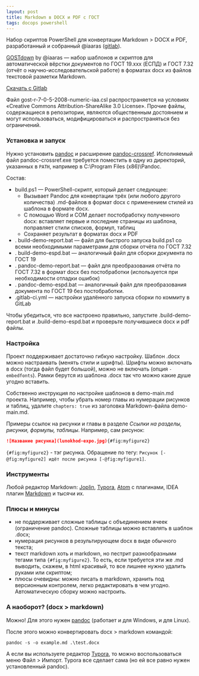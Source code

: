```yaml
---
layout: post
title: Markdown в DOCX и PDF с ГОСТ
tags: docops powershell
---
```


Набор скриптов PowerShell для конвертации Markdown > DOCX и PDF, разработанный и собранный @iaaras ([gitlab](https://gitlab.iaaras.ru/iaaras/gostdown)). 

[GOSTdown](https://gitlab.iaaras.ru/iaaras/gostdown) by @iaaras — набор шаблонов и скриптов для автоматической вёрстки документов по ГОСТ 19.xxx (ЕСПД) и ГОСТ 7.32 (отчёт о научно-исследовательской работе) в форматах docx из файлов текстовой разметки Markdown. 

[Скачать с Gitlab](https://gitlab.iaaras.ru/iaaras/gostdown/-/archive/master/gostdown-master.zip)

Файл gost-r-7-0-5-2008-numeric-iaa.csl распространяется на условиях «Creative Commons Attribution-ShareAlike 3.0 License». Прочие файлы, содержащиеся в репозитории, являются общественным достоянием и могут использоваться, модифицироваться и распространяться без ограничений.

### Установка и запуск

Нужно установить [pandoc](https://pandoc.org/installing.html) и расширение [pandoc-crossref](https://github.com/lierdakil/pandoc-crossref/releases). Исполняемый файл pandoc-crossref.exe требуется поместить в одну из директорий, указанных в `PATH`, например в C:\Program Files (x86)\Pandoc.

Состав:

- build.ps1 — PowerShell-скрипт, который делает следующее: 
  - Вызывает Pandoc для конвертации трёх (или любого другого количества) .md-файлов в формат docx с применением стилей из шаблона в формате docx. 
  - С помощью Word и COM делает постобработку полученного docx: вставляет первые и последние страницы из шаблона, поправляет стили списков, формул, таблиц 
  - Сохраняет результат в форматах docx и PDF
- . build-demo-report.bat — файл для быстрого запуска build.ps1 со всеми необходимыми параметрами для сборки отчёта по ГОСТ 7.32
- . build-demo-espd.bat — аналогичный файл для сборки документа по ГОСТ 19
- . pandoc-demo-report.bat — файл для преобразования отчёта по ГОСТ 7.32 в формат docx без постобработки (используется при необходимости отладки ошибок)
- . pandoc-demo-espd.bat — аналогичный файл для преобразования документа по
  ГОСТ 19 без постобработки.
- .gitlab-ci.yml — настройки удалённого запуска сборки по коммиту в GitLab

Чтобы убедиться, что все настроено правильно, запустите .build-demo-report.bat и .build-demo-espd.bat  и проверьте получившиеся docx и pdf файлы.

### Настройка

Проект поддерживает достаточно гибкую настройку. Шаблон .docx можно настраивать (менять стили и шрифты). Шрифты можно включать в docx (тогда файл будет большой), можно не включать (опция `-embedfonts`). Рамки берутся из шаблона .docx так что можно какие душе угодно вставить.

Собственно инструкция по настройке шаблонов в demo-main.md проекта. Например, чтобы убрать номер главы из нумерации рисунков и таблиц, удалите `chapters: true` из заголовка Markdown-файла demo-main.md. 

Примеры ссылок на рисунки и главы в разделе *Ссылки на разделы, рисунки, формулы, таблицы*. Например, сам рисунок:

```markdown
![Название рисунка](lunokhod-expo.jpg){#fig:myfigure2}
```

`{#fig:myfigure2}` - тэг рисунка. Обращение по тегу: `Рисунок [-@fig:myfigure2] идёт после рисунка [-@fig:myfigure1]`.

### Инструменты

Любой редактор Markdown: [Joplin](https://joplin.cozic.net/), [Typora](https://typora.io/), [Atom](https://atom.io/) с плагинами, IDEA плагин [Markdown](https://plugins.jetbrains.com/plugin/7793-markdown-support) и тысячи их.

### Плюсы и минусы

- не поддерживает сложные таблицы с объединением ячеек (ограничение pandoc). Сложные таблицы можно вставлять в шаблон .docx;
- нумерация рисунков в результирующем docx в виде обычного текста;
- текст markdown хоть и markdown, но пестрит разнообразными тегами типа `{#fig:myfigure2}`. То есть, если требуется эти же .md выводить, скажем, в html красивый, то все лишнее нужно удалить руками или скриптом;
- плюсы очевидны: можно писать в markdown, хранить под версионным контролем, легко редактировать в чем угодно. Автоматическую сборку можно настроить.

### А наоборот? (docx > markdown)

Можно! Для этого нужен [pandoc](https://pandoc.org/installing.html) (работает и для Windows, и для Linux).

После этого можно конвертировать docx > markdown командой:

`pandoc -s -o example.md .\test.docx`

А если вы используете редактор [Typora](https://typora.io/), то можно воспользоваться меню Файл > Импорт. Typora все сделает сама (но ей все равно нужен установленный pandoc).

